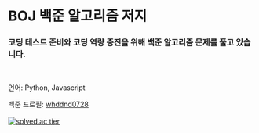 # BOJ 백준 알고리즘 저지 
### 코딩 테스트 준비와 코딩 역량 증진을 위해 백준 알고리즘 문제를 풀고 있습니다.

<br>

언어: Python, Javascript

백준 프로필: [whddnd0728](http://icpc.me/whddnd0728)<br><br>
[![solved.ac tier](http://mazassumnida.wtf/api/generate_badge?boj=whddnd0728)](https://solved.ac/whddnd0728)

